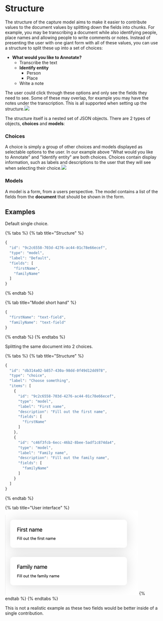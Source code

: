 # Structure

The structure of the capture model aims to make it easier to contribute values to the document values by splitting down the fields into chunks. For example, you may be transcribing a document while also identifying people, place names and allowing people to write comments or notes. Instead of presenting the user with one giant form with all of these values, you can use a structure to split these up into a set of choices:

* **What would you like to Annotate?**
  * Transcribe the text
  * **Identify entity**
    * Person
    * Place
  * Write a note

The user could click through these options and only see the fields they need to see. Some of these may overlap, for example you may have the notes under the transcription. This is all supported when setting up the structure.![](blob:https://digirati.atlassian.net/4cb19e91-fd75-43ea-8637-9c975818b3b3#media-blob-url=true&id=dd0a4d33-283c-41f8-bc9a-770829c2f86a&collection=contentId-1476296713&contextId=1476296713&mimeType=image%2Fpng&name=Screenshot%202019-12-10%20at%2016.57.31.png&size=45419&width=2592&height=2378)

The structure itself is a nested set of JSON objects. There are 2 types of objects, **choices** and **models**:

### **Choices**

A choice is simply a group of other choices and models displayed as selectable options to the user. In our example above "What would you like to Annotate" and "Identify entity" are both choices. Choices contain display information, such as labels and descriptions to the user that they will see when selecting their choice.![](blob:https://digirati.atlassian.net/b95bcf06-7dd4-4f55-a8cd-2a521a6d18ad#media-blob-url=true&id=0e6ec0eb-5b8b-4493-a065-82d082ec0306&collection=contentId-1476296713&contextId=1476296713&mimeType=image%2Fpng&name=Screenshot%202019-12-10%20at%2016.58.00.png&size=92121&width=2592&height=2058)

### Models

A model is a form, from a users perspective. The model contains a list of the fields from the **document** that should be shown in the form.

## Examples

Default single choice.

{% tabs %}
{% tab title="Structure" %}
```javascript
{
  "id": "9c2c6558-703d-4276-ac44-01c78e66ecef",
  "type": "model",
  "label": "Default",
  "fields": [
    "firstName",
    "familyName"
  ]
}
```
{% endtab %}

{% tab title="Model short hand" %}
```javascript
{
  "firstName": "text-field",
  "familyName": "text-field"
}
```
{% endtab %}
{% endtabs %}

Splitting the same document into 2 choices.

{% tabs %}
{% tab title="Structure" %}
```javascript
{
  "id": "db314a02-b857-430a-98dd-0f49d12dd978",
  "type": "choice",
  "label": "Choose something",
  "items": [
    {
      "id": "9c2c6558-703d-4276-ac44-01c78e66ecef",
      "type": "model",
      "label": "First name",
      "description": "Fill out the first name",
      "fields": [
        "firstName"
      ]
    },
    {
      "id": "c46f3fcb-6ecc-46b2-8bee-5adf1c874da4",
      "type": "model",
      "label": "Family name",
      "description": "Fill out the family name",
      "fields": [
        "familyName"
      ]
    }
  ]
}
```
{% endtab %}

{% tab title="User interface" %}
![](../../.gitbook/assets/screenshot-2021-05-07-at-11.08.44.png)
{% endtab %}
{% endtabs %}

This is not a realistic example as these two fields would be better inside of a single contribution.

